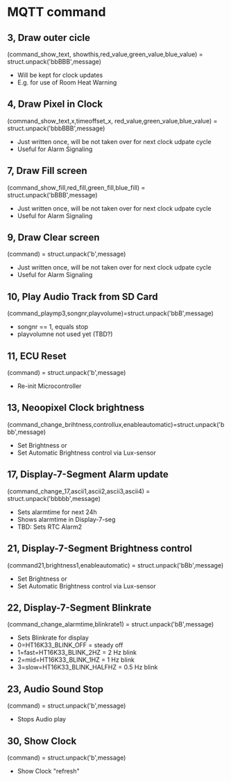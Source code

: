 # MQTT command
## 3, Draw outer cicle
(command_show_text, showthis,red_value,green_value,blue_value) = struct.unpack('bbBBB',message)
- Will be kept for clock updates
- E.g. for use of Room Heat Warning

## 4, Draw Pixel in Clock
(command_show_text,x,timeoffset_x, red_value,green_value,blue_value) = struct.unpack('bbbBBB',message)
- Just written once, will be not taken over for next clock udpate cycle
- Useful for Alarm Signaling

## 7, Draw Fill screen 
(command_show_fill,red_fill,green_fill,blue_fill) = struct.unpack('bBBB',message)
- Just written once, will be not taken over for next clock udpate cycle
- Useful for Alarm Signaling

## 9, Draw Clear screen
(command) = struct.unpack('b',message)
- Just written once, will be not taken over for next clock udpate cycle
- Useful for Alarm Signaling

## 10, Play Audio Track from SD Card
(command_playmp3,songnr,playvolume)=struct.unpack('bbB',message)
- songnr == 1, equals stop
- playvolumne not used yet (TBD?)

## 11, ECU Reset
(command) = struct.unpack('b',message)
- Re-init Microcontroller

## 13, Neoopixel Clock brightness
(command_change_brihtness,controllux,enableautomatic)=struct.unpack('bbb',message)
- Set Brightness or
- Set Automatic Brightness control via Lux-sensor

## 17, Display-7-Segment Alarm update
(command_change_17,ascii1,ascii2,ascii3,ascii4) = struct.unpack('bbbbb',message)
- Sets alarmtime for next 24h
- Shows alarmtime in Display-7-seg
- TBD: Sets RTC Alarm2

## 21, Display-7-Segment Brightness control
(command21,brightness1,enableautomatic) = struct.unpack('bBb',message)
- Set Brightness or
- Set Automatic Brightness control via Lux-sensor

## 22, Display-7-Segment Blinkrate
(command_change_alarmtime,blinkrate1) = struct.unpack('bB',message)
- Sets Blinkrate for display
- 0=HT16K33_BLINK_OFF       = steady off
- 1=fast=HT16K33_BLINK_2HZ       = 2 Hz blink
- 2=mid=HT16K33_BLINK_1HZ       = 1 Hz blink
- 3=slow=HT16K33_BLINK_HALFHZ    = 0.5 Hz blink

## 23, Audio Sound Stop
(command) = struct.unpack('b',message)
- Stops Audio play

## 30, Show Clock
(command) = struct.unpack('b',message)
- Show Clock "refresh"



